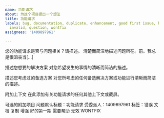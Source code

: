 ```yaml
---
name: 功能请求
about: 为这个项目提出一个想法
title: 功能请求
labels: bug, documentation, duplicate, enhancement, good first issue, help wanted,
  invalid, question, wontfix
assignees: '1409897961'

---
```


您的功能请求是否与问题相关？请描述。
清楚而简洁地描述问题所在。前。我总是很沮丧当[...]

描述您想要的解决方案
对您希望发生的事情的清晰而简洁的描述。

描述您考虑过的备选方案
对您所考虑的任何备选解决方案或功能进行清晰而简洁的描述。

附加上下文
在此添加有关功能请求的任何其他上下文或截屏。

可选的附加项目
问题默认标题：功能请求
受委派人：1409897961
标签：错误 文档 复制 增强 好的第一期 需要帮助 无效 WONTFIX
